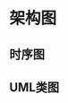 

# 架构图

<!--

 还发愁画流程图？IDEA这款神仙插件全部帮你搞定！ 
 https://mp.weixin.qq.com/s/26FoSDaS7CteDWQLvDklYw

如何画好架构图
https://blog.csdn.net/weixin_39860915/article/details/98863807

架构设计的本质：系统与子系统、模块与组件、框架与架构 
https://mp.weixin.qq.com/s/41imDYFlBXlKadFog5e73Q

软件架构质量属性（一）
https://blog.csdn.net/trecn001/article/details/93721030
怎么画架构图？
https://mp.weixin.qq.com/s/-PUjF1-7brmyUznCXkM06g

https://mp.weixin.qq.com/s/7rXFVcc_q1iv_X5M6ff6kQ

亿级流量架构之资源隔离思路与方法
https://mp.weixin.qq.com/s/Gd6l0YWUQCD4cDpN1q80ig
工作两三年了，整不明白架构图都画啥？ 
https://mp.weixin.qq.com/s/50574gVPP8dcvzVheXCgMw

架构图
https://mp.weixin.qq.com/s/trmQjxfshsnnIJqNY7szqQ
 工作两三年了，整不明白架构图都画啥？ 
 https://mp.weixin.qq.com/s/50574gVPP8dcvzVheXCgMw


想看看我们万亿级数据的存储架构，是怎么设计的吗？ 
https://mp.weixin.qq.com/s/f19qSsQS6Cn7--iAA1TYNA



https://baike.baidu.com/item/UML%E5%9B%BE/6963758?ms=1&rid=10776198502112736869
https://blog.csdn.net/hit_the_lights/article/details/80558508

https://baike.baidu.com/item/%E7%BB%9F%E4%B8%80%E5%BB%BA%E6%A8%A1%E8%AF%AD%E8%A8%80/3160571?fromtitle=UML&fromid=446747&fr=aladdin&ms=1&rid=10776198502112736869

  几分钟几张图教你学会如何使用UML 
https://mp.weixin.qq.com/s?__biz=MzAwMjk5Mjk3Mw==&mid=2247484207&idx=1&sn=9bb4fc741975e2f21608d23dc43063eb&chksm=9ac0bd0dadb7341b3c63ba5b0550ae69832f7ce2d9b5b42b58d6b7078229d48b8ad1a973deaf&scene=21#wechat_redirect

 手把手教你画架构图，看一次就会了！
https://mp.weixin.qq.com/s?__biz=MzA3MjMwMzg2Nw==&mid=2247485328&idx=1&sn=95d71ffb1e4142dbd770c1c2ec85be4e&chksm=9f211204a8569b12435c14871d360b6ae6623583d0b9c66623b219ab31a5c9ddeb3df3af5217&mpshare=1&scene=1&srcid=&sharer_sharetime=1574232815465&sharer_shareid=b256218ead787d58e0b58614a973d00d&key=0fd7b4fa2fb2f076851b3279b741bcd72b9ed4740c8fb887a26e2e56a187c0a436b0a67f13497a5cf16abc2845e1284a64908962faf3fc1574d137fd70c4bf53a02e09bc32d709dda3af98b703fa18b0&ascene=1&uin=MTE1MTYxNzY2MQ%3D%3D&devicetype=Windows+10&version=62070152&lang=zh_CN&pass_ticket=WfLUVSCdR759nVfSaPrEbDJ5pQBJLzYUdmc8DOJ9hHJHHUoxvw5vHgy0hzLZZoMW


UML 规范
https://mp.weixin.qq.com/s?__biz=MzU2MTI4MjI0MQ==&mid=2247486248&idx=1&sn=e4cf84c9dd18c3d2ab893c5877c57f2e&chksm=fc7a6686cb0def901f34f70913aa4890fd567eb96b193aa6003019323a12d43060a829c6132e&mpshare=1&scene=1&srcid=&key=f7a27f56e40270208add09b9a3c65d80c2ac1b94ee4aade7f7d73e64f3322aea969ac45cc13d8fafe875aee2baa819006bbb1bf8ce0cab20c053cf6dc3b46d2c7daa2e83f0ca373f23a64f410ff5ab07&ascene=1&uin=MTE1MTYxNzY2MQ%3D%3D&devicetype=Windows+10&version=62060739&lang=zh_CN&pass_ticket=BNKYmI1tNowiVhznjogMkwIplgDfHGv1yoB2tKc%2FB0MtyhDIAJGhc5EsUwxxAE3o
从IDEA角度来看懂UML图 
 https://mp.weixin.qq.com/s?__biz=MzIzMzgxOTQ5NA==&mid=2247488511&idx=1&sn=6216f655bbca36017952b510d89b0703&chksm=e8fe8ff6df8906e05d56895cebd41b82570d270cb459ea0b3795db0a445a7f6e505c92ee3787&mpshare=1&scene=1&srcid=&sharer_sharetime=1568161413992&sharer_shareid=b256218ead787d58e0b58614a973d00d&key=f394366f6bc7d2c5e0eee1810e0edda7a316daf5d922d1d76c3d887cc3a863c30d481e3c2c8e5cb78f79aab98734bc65a2f4c81b232fc7606fd70203e96afc0b569233b224732d2fd28ebbd27eee620f&ascene=1&uin=MTE1MTYxNzY2MQ%3D%3D&devicetype=Windows+10&version=62060844&lang=zh_CN&pass_ticket=ox7H9ybM%2FIl4L8AHb3uC8S26kM3ApuWhuUEwxVIgoRqXEvhiSBRtYtEhDCBYnTcF

https://mp.weixin.qq.com/s/nIimdvYgKzMkEIWP602YlA

[系统稳定性建设]()  
10个有意思的架构问题！
https://mp.weixin.qq.com/s/0IyRzXGzgSKyBBclB96xww

 一个复杂系统的拆分改造实践！ 
 https://mp.weixin.qq.com/s/OSAxKO6tddY4TucRADqOiQ

https://mp.weixin.qq.com/s?__biz=Mzg2MDYzODI5Nw==&mid=2247493910&idx=2&sn=923e99fe97fc3a650d14448cfe4e7586&source=41#wechat_redirect

部署多可用区异地灾备
组建多地域混合云架构



* 集群环境规划
    * 操作系统的选型
    * 磁盘规划
    * 磁盘容量规划
    * 内存规划
    * CPU规划
    * 带宽规划
-->


## 时序图  
<!-- 

时序图元素Combined Fragments
https://www.cnblogs.com/ywqu/archive/2009/12/22/1629426.html
-->


## UML类图  
<!-- 
 五分钟带你读懂UML类图 
 https://mp.weixin.qq.com/s/2OlQ-efyG1fi2V4KSWyGSA
-->
